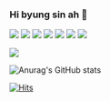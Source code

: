 ### Hi byung sin ah 👋
<a href="https://www.python.org/" target="_blank"><img src="https://img.shields.io/badge/Python-3776AB?style=flat-square&logo=Python&logoColor=white"></a>
<a href="https://www.kia.com/kr/main.html" target="_blank"><img src="https://img.shields.io/badge/KIA-05141f?style=flat-square&logo=Kia&logoColor=white"/></a>
<a href="https://pypi.org/project/numpy/" target="_blank"><img src="https://img.shields.io/badge/NumPy-013243?style=flat-square&logo=NumPy&logoColor=white"/></a>
<a href="https://www.oracle.com/kr/index.html" target="_blank"><img src="https://img.shields.io/badge/Java-007396?style=flat-square&logo=Java&logoColor=white"/></a>
<a href="https://replit.com/" target="_blank"><img src="https://img.shields.io/badge/C-A8B9CC?style=flat-square&logo=C&logoColor=white"/></a>
<a href="https://replit.com/" target="_blank"><img src="https://img.shields.io/badge/JavaSclipt-F7DF1E?style=flat-square&logo=JavaScript&logoColor=white"/></a>
<a href="https://www.tensorflow.org/?hl=ko" target="_blank"><img src="https://img.shields.io/badge/TensorFlow-FF6F00?style=flat-square&logo=TensorFlow&logoColor=white"/></a>
<!--
**donghyun3996/donghyun3996** is a ✨ _special_ ✨ repository because its `README.md` (this file) appears on your GitHub profile.

Here are some ideas to get you started:

- 🔭 I’m currently working on ...
- 🌱 I’m currently learning ...
- 👯 I’m looking to collaborate on ...
- 🤔 I’m looking for help with ...
- 💬 Ask me about ...
- 📫 How to reach me: ...
- 😄 Pronouns: ...
- ⚡ Fun fact: ...
-->
<a href="https://www.facebook.com/" target="_blak"><img src="https://search.pstatic.net/common/?src=http%3A%2F%2Fblogfiles.naver.net%2FMjAyMTAxMjZfMTY1%2FMDAxNjExNjUyNjIyNzI2.7E9WFp3F_NDH7dI08Us90DxyvevRWsaNy5bXhQUI408g.f0bM_VJhxF_6pJ7UsfgtbiEy5v5fWcSn2Tfx95dYxA0g.PNG.legrandhiphop%2F20210121211133.png&type=sc60_60"/></a>


![Anurag's GitHub stats](https://github-readme-stats.vercel.app/api?username=donghyun3996&theme=vue&show_icons=ture)
<!--
[![Top Langs](https://github-readme-stats.vercel.app/api/top-langs/?username=donghyun3996&hide_langs_below=0.5)](https://github.com/donghyun3996)
-->

[![Hits](https://hits.seeyoufarm.com/api/count/incr/badge.svg?url=https%3A%2F%2Fgithub.com%2Fdonghyun3996%2Fhit-counter&count_bg=%23FF0000&title_bg=%23100F0F&icon=googlefit.svg&icon_color=%23E7E7E7&title=Hp&edge_flat=false)](https://hits.seeyoufarm.com)
